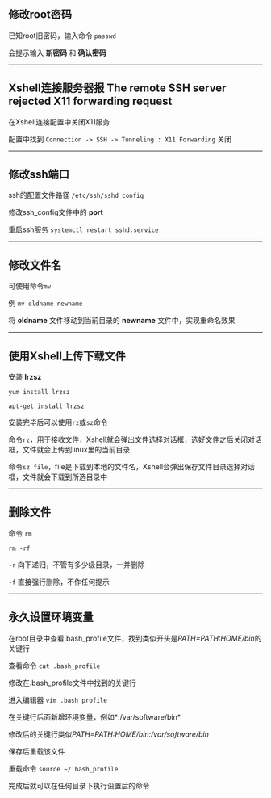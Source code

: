 ## 修改root密码 ##

已知root旧密码，输入命令 `passwd`

会提示输入 **新密码** 和 **确认密码**


***

## Xshell连接服务器报 The remote SSH server rejected X11 forwarding request ##

在Xshell连接配置中关闭X11服务

配置中找到 `Connection -> SSH -> Tunneling : X11 Forwarding` 关闭


***

## 修改ssh端口 ##

ssh的配置文件路径 `/etc/ssh/sshd_config`

修改ssh_config文件中的 **port**

重启ssh服务 `systemctl restart sshd.service`


***

## 修改文件名 ##

可使用命令`mv`

例 `mv oldname newname`

将 **oldname** 文件移动到当前目录的 **newname** 文件中，实现重命名效果


***

## 使用Xshell上传下载文件 ##

安装 **lrzsz**

`yum install lrzsz`

`apt-get install lrzsz`

安装完毕后可以使用`rz`或`sz`命令

命令`rz`，用于接收文件，Xshell就会弹出文件选择对话框，选好文件之后关闭对话框，文件就会上传到linux里的当前目录

命令`sz file`，file是下载到本地的文件名，Xshell会弹出保存文件目录选择对话框，文件就会下载到所选目录中


***

## 删除文件 ##

命令 `rm`

`rm -rf`

`-r` 向下递归，不管有多少级目录，一并删除

`-f` 直接强行删除，不作任何提示


***

## 永久设置环境变量 ##

在root目录中查看.bash_profile文件，找到类似开头是*PATH=$PATH:$HOME/bin*的关键行

查看命令 `cat .bash_profile`

修改在.bash_profile文件中找到的关键行

进入编辑器 `vim .bash_profile` 

在关键行后面新增环境变量，例如*:/var/software/bin*

修改后的关键行类似*PATH=$PATH:$HOME/bin:/var/software/bin*

保存后重载该文件

重载命令 `source ~/.bash_profile`

完成后就可以在任何目录下执行设置后的命令
